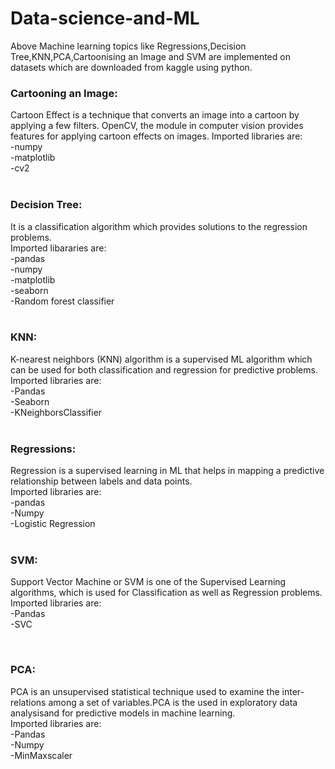 # Data-science-and-ML
Above Machine learning topics like Regressions,Decision Tree,KNN,PCA,Cartoonising an Image and SVM are implemented on datasets which are downloaded from kaggle using python.

### Cartooning an Image:
Cartoon Effect is a technique that converts an image into a cartoon by applying a few filters. OpenCV, the module in computer vision provides features for applying cartoon effects on images.
Imported libraries are:<br>
    -numpy<br>
    -matplotlib<br>
    -cv2<br>
<br>

### Decision Tree:
It is a classification algorithm which provides solutions to the regression problems.<br>
Imported libararies are:<br>
    -pandas<br>
    -numpy<br>
    -matplotlib<br>
    -seaborn<br>
    -Random forest classifier<br>
<br>
### KNN:
K-nearest neighbors (KNN) algorithm is a supervised ML algorithm which can be used for both classification and regression for predictive problems.<br>
Imported libraries are:<br>
    -Pandas<br>
    -Seaborn<br>
    -KNeighborsClassifier<br>
<br>
### Regressions:
Regression is a supervised learning in ML that helps in mapping a predictive relationship between labels and data points.<br>
Imported libraries are:<br>
    -pandas<br>
    -Numpy<br>
    -Logistic Regression<br>
<br>
### SVM:
Support Vector Machine or SVM is one of the Supervised Learning algorithms, which is used for Classification as well as Regression problems.<br>
Imported libraries are:<br>
    -Pandas<br>
    -SVC<br>
    
<br>







### PCA:
 PCA is an unsupervised statistical technique used to examine the inter-relations among a set of variables.PCA is the used in exploratory data analysisand  for predictive models in machine learning. <br>
 Imported libraries are:<br>
    -Pandas<br>
    -Numpy<br>
    -MinMaxscaler
<br>



    
    
    
